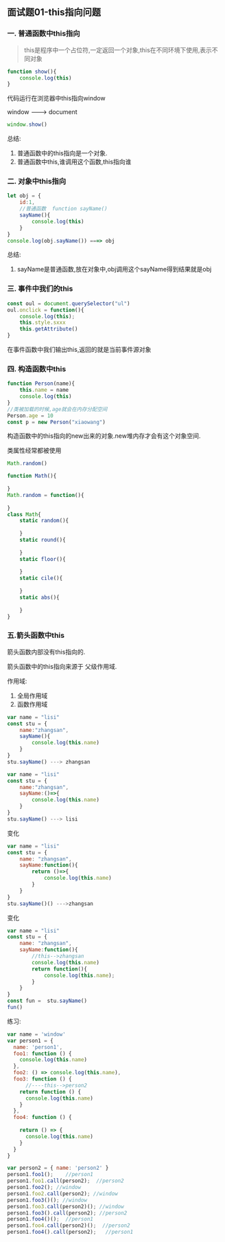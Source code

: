 ## 面试题01-this指向问题

### 一. 普通函数中this指向

>this是程序中一个占位符,一定返回一个对象,this在不同环境下使用,表示不同对象

```js
function show(){
    console.log(this)
}
```

代码运行在浏览器中this指向window

window ---> document

```js
window.show()
```

总结:

1. 普通函数中的this指向是一个对象.
2. 普通函数中this,谁调用这个函数,this指向谁

### 二. 对象中this指向

```js
let obj = {
    id:1,
    //普通函数  function sayName()
    sayName(){
        console.log(this)
    }
}
console.log(obj.sayName()) ===> obj
```

总结:

1. sayName是普通函数,放在对象中,obj调用这个sayName得到结果就是obj

### 三. 事件中我们的this

```js
const oul = document.querySelector("ul")
oul.onclick = function(){
    console.log(this);
    this.style.sxxx
    this.getAttribute()
}
```

在事件函数中我们输出this,返回的就是当前事件源对象

### 四.  构造函数中this

```js
function Person(name){
    this.name = name
    console.log(this)
}
//类被加载的时候,age就会在内存分配空间
Person.age = 10
const p = new Person("xiaowang")
```

构造函数中的this指向的new出来的对象.new堆内存才会有这个对象空间.

类属性经常都被使用

```js
Math.random()

function Math(){
    
}
Math.random = function(){
    
}
class Math{
    static random(){
        
    }
    static round(){
        
    }
    static floor(){
        
    }
    static cile(){
        
    }
    static abs(){
        
    }
}
```



### 五.箭头函数中this

箭头函数内部没有this指向的.

箭头函数中的this指向来源于 父级作用域.

作用域:

1. 全局作用域
2. 函数作用域

```js
var name = "lisi"
const stu = {
    name:"zhangsan",
    sayName(){
        console.log(this.name)
    }
}
stu.sayName() ---> zhangsan
```

```js
var name = "lisi"
const stu = {
    name:"zhangsan",
    sayName:()=>{
        console.log(this.name)
    }
}
stu.sayName() ---> lisi
```

变化

```js
var name = "lisi"
const stu = {
    name: "zhangsan",
    sayName:function(){
        return ()=>{
            console.log(this.name)
        }
    }
}
stu.sayName()() --->zhangsan
```

变化

```js
var name = "lisi"
const stu = {
    name: "zhangsan",
    sayName:function(){
        //this-->zhangsan
        console.log(this.name)
        return function(){
            console.log(this.name);
        }
    }
}
const fun =  stu.sayName()
fun()
```

练习:

```js
var name = 'window'
var person1 = {
  name: 'person1',
  foo1: function () {
    console.log(this.name)
  },
  foo2: () => console.log(this.name),
  foo3: function () {
      //----this-->person2
    return function () {
      console.log(this.name)
    }
  },
  foo4: function () {
      
    return () => {
      console.log(this.name)
    }
  }
}

var person2 = { name: 'person2' }
person1.foo1();    //person1
person1.foo1.call(person2);  //person2
person1.foo2(); //window
person1.foo2.call(person2); //window
person1.foo3()(); //window
person1.foo3.call(person2)(); //window
person1.foo3().call(person2); //person2
person1.foo4()();  //person1
person1.foo4.call(person2)();  //person2
person1.foo4().call(person2);   //person1
```

